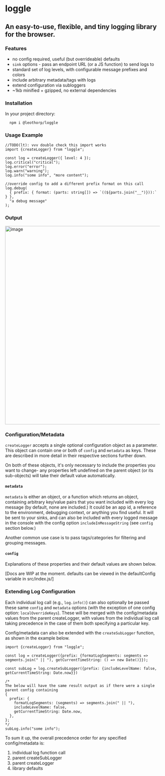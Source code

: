 # loggle

## An easy-to-use, flexible, and tiny logging library for the browser.

### Features

- no config required, useful (but overrideable) defaults
- `sink` options - pass an endpoint URL (or a JS function) to send logs to
- standard set of log levels, with configurable message prefixes and colors
- include arbitrary metadata/tags with logs
- extend configuration via subloggers
- ~1kb minified + gzipped, no external dependencies

### Installation

In your project directory:

```
  npm i @leothorp/loggle
```

### Usage Example

```
//TODO(lt): vvv double check this import works
import {createLogger} from "loggle";

const log = createLogger({ level: 4 });
log.critical("critical");
log.error("error");
log.warn("warning");
log.info("some info", "more content");

//override config to add a different prefix format on this call
log.debug(
  { prefix: { format: (parts: string[]) => `((${parts.join("__")})):` } },
  "a debug message"
);
```

### Output

<img width="646" alt="image" src="https://user-images.githubusercontent.com/12928449/177232719-5e97e1b8-85cb-4b48-b10a-16080b3a00e1.png">


### Configuration/Metadata

`createLogger` accepts a single optional configuration object as a parameter. This object can contain one or both of `config` and `metadata` as keys. These are described in more detail in their respective sections further down.

On both of these objects, it's only necessary to include the properties you want to change- any properties left undefined on the parent object (or its sub-objects) will take their default value automatically.


#### `metadata`

`metadata` is either an object, or a function which returns an object, containing arbitrary key/value pairs that you want
included with every log message (by default, none are included.) It could be an app id,
a reference to the environment, debugging context, or anything you find useful. It will be sent to your sinks, and can also be included with
every logged message in the console with the config option `includeInMessageString`
(see `config` section below.)

Another common use case is to pass tags/categories for filtering and grouping
messages.

#### `config`

Explanations of these properties and their default values are shown below.

[Docs are WIP at the moment. defaults can be viewed in the defaultConfig variable in src/index.js/]


### Extending Log Configuration

Each individual log call (e.g., `log.info()`) can also optionally be
passed these same `config` and `metadata` options (with the exception of one config option: `localOverrideKeys`). These will be merged with the config/metadata values from the parent createLogger, with values from the individual log call taking precedence in the case of them both specifying a particular key.

Config/metadata can also be extended with the `createSubLogger` function, as shown in the example below.

```
import {createLogger} from "loggle";

const log = createLogger({prefix: {formatLogSegments: segments => segments.join(" || "), getCurrentTimeString: () => new Date()}});

const subLog = log.createSubLogger({prefix: {includeLevelName: false, getCurrentTimeString: Date.now}})

/*
The below will have the same result output as if there were a single parent config containing
{
  prefix: {
    formatLogSegments: (segments) => segments.join(" || "),
    includeLevelName: false,
    getCurrentTimeString: Date.now,
  },
};
*/
subLog.info("some info");
```

To sum it up, the overall precedence order for any specified config/metadata is:

1. individual log function call
2. parent createSubLogger
3. parent createLogger
4. library defaults
